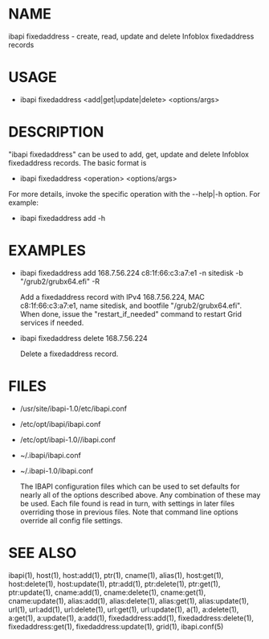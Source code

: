 # NAME

ibapi fixedaddress - create, read, update and delete Infoblox fixedaddress records

# USAGE

- ibapi fixedaddress &lt;add|get|update|delete> &lt;options/args>

# DESCRIPTION

"ibapi fixedaddress" can be used to add, get, update and delete Infoblox
fixedaddress records.  The basic format is

- ibapi fixedaddress &lt;operation> &lt;options/args>

For more details, invoke the specific operation
with the --help|-h option. For example:

- ibapi fixedaddress add -h

# EXAMPLES

- ibapi fixedaddress add 168.7.56.224 c8:1f:66:c3:a7:e1 -n sitedisk -b "/grub2/grubx64.efi" -R

    Add a fixedaddress record with IPv4 168.7.56.224, MAC c8:1f:66:c3:a7:e1, name
    sitedisk, and bootfile "/grub2/grubx64.efi".  When done, issue the
    "restart\_if\_needed" command to restart Grid services if needed.

- ibapi fixedaddress delete 168.7.56.224

    Delete a fixedaddress record.

# FILES

- /usr/site/ibapi-1.0/etc/ibapi.conf
- /etc/opt/ibapi/ibapi.conf
- /etc/opt/ibapi-1.0//ibapi.conf
- ~/.ibapi/ibapi.conf
- ~/.ibapi-1.0/ibapi.conf

    The IBAPI configuration files which can be used to
    set defaults for nearly all of the options described above.
    Any combination of these may be used.
    Each file found is read in turn, with settings in later files
    overriding those in previous files.  Note that command line
    options override all config file settings.

# SEE ALSO

ibapi(1),
host(1),
host:add(1),
ptr(1),
cname(1),
alias(1),
host:get(1),
host:delete(1),
host:update(1),
ptr:add(1),
ptr:delete(1),
ptr:get(1),
ptr:update(1),
cname:add(1),
cname:delete(1),
cname:get(1),
cname:update(1),
alias:add(1),
alias:delete(1),
alias:get(1),
alias:update(1),
url(1),
url:add(1),
url:delete(1),
url:get(1),
url:update(1),
a(1),
a:delete(1),
a:get(1),
a:update(1),
a:add(1),
fixedaddress:add(1),
fixedaddress:delete(1),
fixedaddress:get(1),
fixedaddress:update(1),
grid(1),
ibapi.conf(5)
